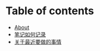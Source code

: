# Table of contents

* [About](README.md)
* [笔记如何记录](bi-ji-ru-he-ji-lu.md)
* [关于最近要做的事情](guan-yu-zui-jin-yao-zuo-de-shi-qing.md)
